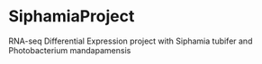 # SiphamiaProject
RNA-seq Differential Expression project with Siphamia tubifer and Photobacterium mandapamensis
